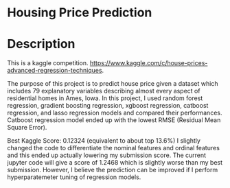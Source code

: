 # Housing Price Prediction
 
# Description

This is a kaggle competition. https://www.kaggle.com/c/house-prices-advanced-regression-techniques.

The purpose of this project is to predict house price given a dataset which includes 79 explanatory variables describing almost every aspect of residential homes in Ames, Iowa. 
In this project, I used random forest regression, gradient boosting regression, xgboost regression, catboost regression, and lasso regression models and compared their performances. Catboost regression model ended up with the lowest RMSE (Residual Mean Square Error). 

Best Kaggle Score: 0.12324 (equivalent to about top 13.6%)
I slightly changed the code to differentiate the nominal features and ordinal features and this ended up actually lowering my submission score. The current jupyter code will give a score of 1.2468 which is slightly worse than my best submission. However, I believe the prediction can be improved if I perform hyperparatemeter tuning of regression models.
